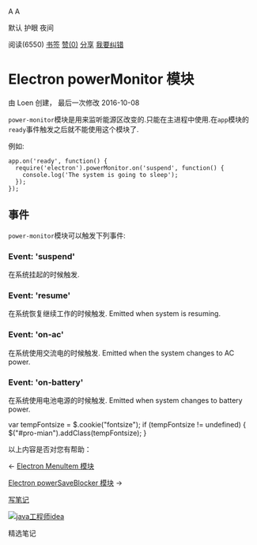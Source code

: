 [](javascript:; "折叠/展开")[](javascript:; "视觉主题设置")

A A

默认 护眼 夜间

阅读(6550) [书签](javascript:;) [赞(0)](javascript:;) [分享](javascript:; "分享") [我要纠错](/edit/electronmanual/electronmanual-power-monitor)

Electron powerMonitor 模块
========================

由 Loen 创建， 最后一次修改 2016-10-08

`power-monitor`模块是用来监听能源区改变的.只能在主进程中使用.在`app`模块的`ready`事件触发之后就不能使用这个模块了.

例如:

    app.on('ready', function() {
      require('electron').powerMonitor.on('suspend', function() {
        console.log('The system is going to sleep');
      });
    });
    

事件
--

`power-monitor`模块可以触发下列事件:

### Event: 'suspend'

在系统挂起的时候触发.

### Event: 'resume'

在系统恢复继续工作的时候触发. Emitted when system is resuming.

### Event: 'on-ac'

在系统使用交流电的时候触发. Emitted when the system changes to AC power.

### Event: 'on-battery'

在系统使用电池电源的时候触发. Emitted when system changes to battery power.

var tempFontsize = $.cookie("fontsize"); if (tempFontsize != undefined) { $("#pro-mian").addClass(tempFontsize); }

以上内容是否对您有帮助：

← [Electron MenuItem 模块](/electronmanual/electronmanual-menu-item.html "上一篇：Electron MenuItem 模块")

[Electron powerSaveBlocker 模块](/electronmanual/electronmanual-power-save-blocker.html "下一篇：Electron powerSaveBlocker 模块") →

[写笔记](javascript:;)

[![java工程师idea](/attachments/image/20190115/1547553980272487.png)](https://www.w3cschool.cn/minicourse/play/javabasics_idea_my)

精选笔记